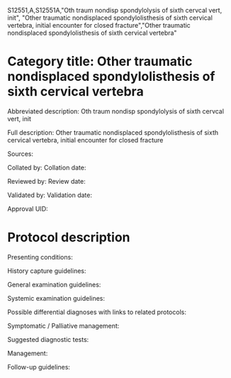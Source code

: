 S12551,A,S12551A,"Oth traum nondisp spondylolysis of sixth cervcal vert, init", "Other traumatic nondisplaced spondylolisthesis of sixth cervical vertebra, initial encounter for closed fracture","Other traumatic nondisplaced spondylolisthesis of sixth cervical vertebra"
# Category title: Other traumatic nondisplaced spondylolisthesis of sixth cervical vertebra

Abbreviated description: Oth traum nondisp spondylolysis of sixth cervcal vert, init

Full description: Other traumatic nondisplaced spondylolisthesis of sixth cervical vertebra, initial encounter for closed fracture

Sources:

Collated by:
Collation date:

Reviewed by:
Review date:

Validated by:
Validation date:

Approval UID:

# Protocol description

Presenting conditions:

History capture guidelines:

General examination guidelines:

Systemic examination guidelines:

Possible differential diagnoses with links to related protocols:

Symptomatic / Palliative management:

Suggested diagnostic tests:

Management:

Follow-up guidelines:
